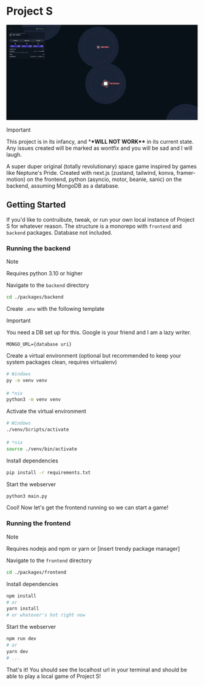 # Project S

![project s screenshot](/splash.png)

> [!IMPORTANT]
> This project is in its infancy, and \***\*WILL NOT WORK\*\*** in its current state. Any issues created will be marked as wontfix and you will be sad and I will laugh.

A super duper original (totally revolutionary) space game inspired by games like Neptune's Pride. Created with next.js (zustand, tailwind, konva, framer-motion) on the frontend, python (asyncio, motor, beanie, sanic) on the backend, assuming MongoDB as a database.

## Getting Started

If you'd like to contruibute, tweak, or run your own local instance of Project S for whatever reason. The structure is a monorepo with `frontend` and `backend` packages. Database not included.

### Running the backend

> [!NOTE]
> Requires python 3.10 or higher

Navigate to the `backend` directory

```bash
cd ./packages/backend
```

Create `.env` with the following template

> [!IMPORTANT]
> You need a DB set up for this. Google is your friend and I am a lazy writer.

```env
MONGO_URL={database uri}
```

Create a virtual environment (optional but recommended to keep your system packages clean, requires virtualenv)

```bash
# Windows
py -m venv venv

# *nix
python3 -m venv venv
```

Activate the virtual environment

```bash
# Windows
./venv/Scripts/activate

# *nix
source ./venv/bin/activate
```

Install dependencies

```bash
pip install -r requirements.txt
```

Start the webserver

```bash
python3 main.py
```

Cool! Now let's get the frontend running so we can start a game!

### Running the frontend

> [!NOTE]
> Requires nodejs and npm or yarn or [insert trendy package manager]

Navigate to the `frontend` directory

```bash
cd ./packages/frontend
```

Install dependencies

```bash
npm install
# or
yarn install
# or whatever's hot right now
```

Start the webserver

```bash
npm run dev
# or
yarn dev
# ...
```

That's it! You should see the localhost url in your terminal and should be able to play a local game of Project S!
